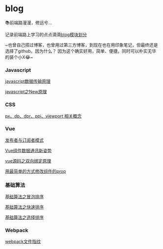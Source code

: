 # blog
📚前端路漫漫，修远兮...

  记录前端路上学习的点点滴滴[blog模块划分](https://github.com/Dloong/blog/projects)
  
~也曾自己搭过博客，也曾用过第三方博客，到现在也在用印象笔记，但最终还是选择了github。因为什么？
因为这个确实好用，简单、便捷。同时可以朴实无华的装个小X😂~

### Javascript

[javascript数据传输原理](https://github.com/Dloong/blog/issues/8)

[javascript之New原理](https://github.com/Dloong/blog/issues/10)

### CSS
[px、dp、dpr、ppi、viewport 相关概念](https://github.com/Dloong/blog/issues/11)


### Vue
[发布者与订阅者模式](https://github.com/Dloong/blog/issues/8)

[Vue组件数据通讯新姿势](https://github.com/Dloong/blog/issues/2)

[vue源码之双向绑定原理](https://github.com/Dloong/blog/issues/1)

[用最简单的方式修改组件的prop](https://github.com/Dloong/blog/issues/3)


### 基础算法

[基础算法之冒泡排序](https://github.com/Dloong/blog/issues/4)

[基础算法之快速排序](https://github.com/Dloong/blog/issues/5)

[基础算法之选择排序](https://github.com/Dloong/blog/issues/6)

### Webpack

[webpack文件指纹](https://github.com/Dloong/blog/issues/7)
